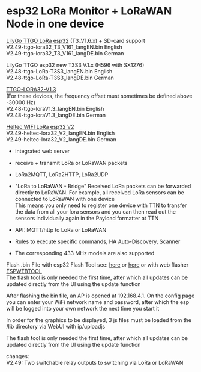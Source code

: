 # esp32 LoRa Monitor + LoRaWAN Node in one device
[LilyGo TTGO LoRa esp32](https://github.com/LilyGO/TTGO-LoRa32-V2.1) (T3_V1.6.x) + SD-card support      
V2.49-ttgo-lora32_T3_V161_langEN.bin  English   
V2.49-ttgo-lora32_T3_V161_langDE.bin  German

LilyGo TTGO esp32 new T3S3 V.1.x (H596 with SX1276)   
V2.48-ttgo-LoRa-T3S3_langEN.bin English   
V2.48-ttgo-LoRa-T3S3_langDE.bin German 

[TTGO-LORA32-V1.3](https://github.com/LilyGO/TTGO-LORA32/tree/LilyGO-V1.3-868)      
(For these devices, the frequency offset must sometimes be defined above -30000 Hz)      
V2.48-ttgo-loraV1.3_langEN.bin  English   
V2.48-ttgo-loraV1.3_langDE.bin  German

[Heltec WIFI LoRa esp32 V2](https://resource.heltec.cn/download/Manual%20Old/WiFi%20Lora32Manual.pdf)    
V2.49-heltec-lora32_V2_langEN.bin  English   
V2.49-heltec-lora32_V2_langDE.bin  German

* integrated web server
  
* receive + transmit LoRa or LoRaWAN packets

* LoRa2MQTT, LoRa2HTTP, LoRa2UDP

* "LoRa to LoRaWAN - Bridge" Received LoRa packets can be forwarded directly to LoRaWAN. For example, all received LoRa sensors can be connected to LoRaWAN with one device   
  This means you only need to register one device with TTN to transfer the data from all your lora sensors and you can then read out the sensors individually again in the Payload formatter at TTN

* API: MQTT/http to LoRa or LoRaWAN

* Rules to execute specific commands, HA Auto-Discovery, Scanner
  
* The corresponding 433 MHz models are also supported

Flash .bin File with esp32 Flash Tool see: [here](https://www.aeq-web.com/esp32-flash-tool-exported-program-upload-bin-hex-file/?lang=en) or [here](Flash-Instructions/Flash-Instructions.pdf)  or with web flasher [ESPWEBTOOL](https://esp.huhn.me/)  
The flash tool is only needed the first time, after which all updates can be updated directly from the UI using the update function

After flashing the bin file, an AP is opened at 192.168.4.1. On the config page you can enter your WiFi network name and password, after which the esp will be logged into your own network the next time you start it

In order for the graphics to be displayed, 3 js files must be loaded from the /lib directory via WebUI with ip/uploadjs

The flash tool is only needed the first time, after which all updates can be updated directly from the UI using the update function

changes:   
V2.49: Two switchable relay outputs to switching via LoRa or LoRaWAN

